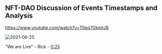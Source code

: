 

## NFT-DAO Discussion of Events Timestamps and Analysis

https://www.youtube.com/watch?v=T0pq7GkmtJ8

![2021-06-25](https://user-images.githubusercontent.com/25156451/123429978-844c6100-d5bf-11eb-9063-8698b95afd8c.png)



"We are Live" - Rick - [0:25](https://youtu.be/T0pq7GkmtJ8?t=25)
